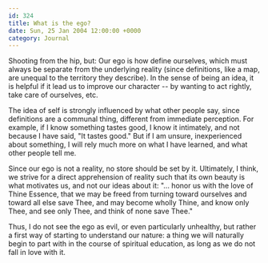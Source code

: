 ```yaml
---
id: 324
title: What is the ego?
date: Sun, 25 Jan 2004 12:00:00 +0000
category: Journal
---
```


Shooting from the hip, but: Our ego is how define ourselves, which must
always be separate from the underlying reality (since definitions, like
a map, are unequal to the territory they describe).  In the sense of
being an idea, it is helpful if it lead us to improve our character --
by wanting to act rightly, take care of ourselves, etc.

The idea of self is strongly influenced by what other people say, since
definitions are a communal thing, different from immediate perception.
For example, if I know something tastes good, I know it intimately, and
not because I have said, "It tastes good."  But if I am unsure,
inexperienced about something, I will rely much more on what I have
learned, and what other people tell me.

Since our ego is not a reality, no store should be set by it.
Ultimately, I think, we strive for a direct apprehension of reality such
that its own beauty is what motivates us, and not our ideas about it:
"... honor us with the love of Thine Essence, that we may be freed from
turning toward ourselves and toward all else save Thee, and may become
wholly Thine, and know only Thee, and see only Thee, and think of none
save Thee."

Thus, I do not see the ego as evil, or even particularly unhealthy, but
rather a first way of starting to understand our nature: a thing we will
naturally begin to part with in the course of spiritual education, as
long as we do not fall in love with it.



